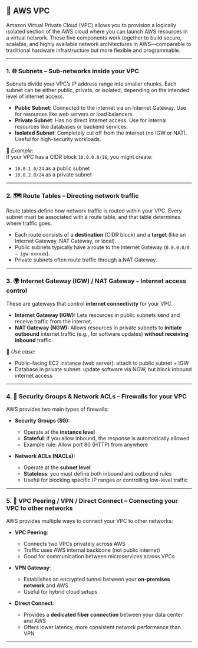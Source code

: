## 🧱 AWS VPC 

Amazon Virtual Private Cloud (VPC) allows you to provision a logically isolated section of the AWS cloud where you can launch AWS resources in a virtual network. These five components work together to build secure, scalable, and highly available network architectures in AWS—comparable to traditional hardware infrastructure but more flexible and programmable.

---

### 1. 🌐 **Subnets** – Sub-networks inside your VPC

Subnets divide your VPC’s IP address range into smaller chunks. Each subnet can be either public, private, or isolated, depending on the intended level of internet access.

- **Public Subnet**: Connected to the internet via an Internet Gateway. Use for resources like web servers or load balancers.
- **Private Subnet**: Has no direct internet access. Use for internal resources like databases or backend services.
- **Isolated Subnet**: Completely cut off from the internet (no IGW or NAT). Useful for high-security workloads.

📘 *Example:*  
If your VPC has a CIDR block `10.0.0.0/16`, you might create:
- `10.0.1.0/24` as a public subnet
- `10.0.2.0/24` as a private subnet

---

### 2. 🗺️ **Route Tables** – Directing network traffic

Route tables define how network traffic is routed within your VPC. Every subnet must be associated with a route table, and that table determines where traffic goes.

- Each route consists of a **destination** (CIDR block) and a **target** (like an Internet Gateway, NAT Gateway, or local).
- Public subnets typically have a route to the Internet Gateway (`0.0.0.0/0 → igw-xxxxxx`).
- Private subnets often route traffic through a NAT Gateway.


---

### 3. 🌍 **Internet Gateway (IGW) / NAT Gateway** – Internet access control

These are gateways that control **internet connectivity** for your VPC.

- **Internet Gateway (IGW):** Lets resources in public subnets send and receive traffic from the internet.
- **NAT Gateway (NGW):** Allows resources in private subnets to **initiate outbound** internet traffic (e.g., for software updates) **without receiving inbound** traffic.

📘 *Use case:*  
- Public-facing EC2 instance (web server): attach to public subnet + IGW  
- Database in private subnet: update software via NGW, but block inbound internet access

---

### 4. 🔐 **Security Groups & Network ACLs** – Firewalls for your VPC

AWS provides two main types of firewalls:

- **Security Groups (SG):**
  - Operate at the **instance level**
  - **Stateful**: if you allow inbound, the response is automatically allowed
  - Example rule: Allow port 80 (HTTP) from anywhere

- **Network ACLs (NACLs):**
  - Operate at the **subnet level**
  - **Stateless**: you must define both inbound and outbound rules
  - Useful for blocking specific IP ranges or controlling low-level traffic


---

### 5. 🔄 **VPC Peering / VPN / Direct Connect** – Connecting your VPC to other networks

AWS provides multiple ways to connect your VPC to other networks:

- **VPC Peering**:
  - Connects two VPCs privately across AWS
  - Traffic uses AWS internal backbone (not public internet)
  - Good for communication between microservices across VPCs

- **VPN Gateway**:
  - Establishes an encrypted tunnel between your **on-premises network** and AWS
  - Useful for hybrid cloud setups

- **Direct Connect**:
  - Provides a **dedicated fiber connection** between your data center and AWS
  - Offers lower latency, more consistent network performance than VPN


---


